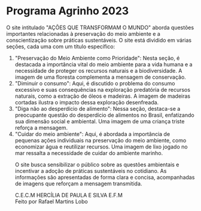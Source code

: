 # Programa Agrinho 2023
<p>O site intitulado "AÇÕES QUE TRANSFORMAM O MUNDO" aborda questões importantes relacionadas à preservação do meio ambiente e a conscientização sobre práticas sustentáveis. O site está dividido em várias seções, cada uma com um título específico:</p>
<ol>
<li>"Preservação do Meio Ambiente como Prioridade": Nesta seção, é destacada a importância vital do meio ambiente para a vida humana e a necessidade de proteger os recursos naturais e a biodiversidade. A imagem de uma floresta complementa a mensagem de conservação.

<li>"Diminuir o consumo": Aqui, é discutido o problema do consumo excessivo e suas consequências na exploração predatória de recursos naturais, como a extração de óleos e madeiras. A imagem de madeiras cortadas ilustra o impacto dessa exploração desenfreada.

<li>"Diga não ao desperdício de alimento": Nessa seção, destaca-se a preocupante questão do desperdício de alimentos no Brasil, enfatizando sua dimensão social e ambiental. Uma imagem de uma criança triste reforça a mensagem.

<li>"Cuidar do meio ambiente": Aqui, é abordada a importância de pequenas ações individuais na preservação do meio ambiente, como economizar água e reutilizar recursos. Uma imagem de lixo jogado no mar ressalta a necessidade de cuidar do ambiente marinho.
</ul>

<p>O site busca sensibilizar o público sobre as questões ambientais e incentivar a adoção de práticas sustentáveis no cotidiano. As informações são apresentadas de forma clara e concisa, acompanhadas de imagens que reforçam a mensagem transmitida.</p>

<p>
C.E.C.M HERCÍLIA DE PAULA E SILVA E.F.M <br>
Feito por Rafael Martins Lobo
</p>
